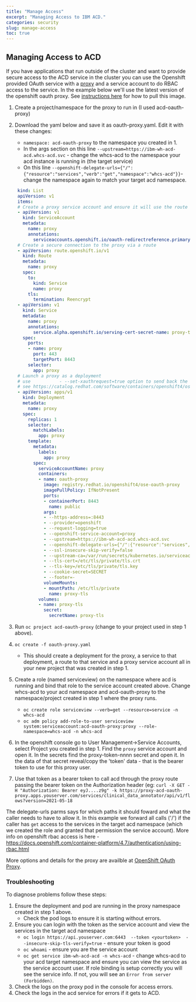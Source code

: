 ```yaml
---
title: "Manage Access"
excerpt: "Managing Access to IBM ACD."
categories: security
slug: manage-access
toc: true
---
```



## Managing Access to ACD

If you have applications that run outside of the cluster and want to provide secure access to the ACD service in the cluster you can use the Openshift provided OAuth service with a [proxy](https://github.com/openshift/oauth-proxy) and a service account to do RBAC access to the service.
In the example below we'll use the latest version of the openshift oauth proxy.  See [instructions here](https://catalog.redhat.com/software/containers/openshift4/ose-oauth-proxy/5cdb2133bed8bd5717d5ae64?container-tabs=gti) for how to pull this image.

1. Create a project/namespace for the proxy to run in (I used acd-oauth-proxy)
1. Download the yaml below and save it as oauth-proxy.yaml.  Edit it with these changes:
   * `namespace: acd-oauth-proxy` to the namespace you created in 1.
   * In the args section on this line `--upstream=https://ibm-wh-acd-acd.whcs-acd.svc`  - change the whcs-acd to the namespace your acd instance is running in (the target service)
   * On this line `--openshift-delegate-urls={"/":{"resource":"services","verb":"get","namespace":"whcs-acd"}}`- change the namespace again to match your target acd namespace.
   
   ```yaml oauth-proxy.yaml
    kind: List
    apiVersion: v1
    items:
    # Create a proxy service account and ensure it will use the route "proxy"
    - apiVersion: v1
      kind: ServiceAccount
      metadata:
        name: proxy
        annotations:
          serviceaccounts.openshift.io/oauth-redirectreference.primary: '{"kind":"OAuthRedirectReference","apiVersion":"v1","reference":{"kind":"Route","name":"proxy"}}'
    # Create a secure connection to the proxy via a route
    - apiVersion: route.openshift.io/v1
      kind: Route
      metadata:
        name: proxy
      spec:
        to:
          kind: Service
          name: proxy
        tls:
          termination: Reencrypt
    - apiVersion: v1
      kind: Service
      metadata:
        name: proxy
        annotations:
          service.alpha.openshift.io/serving-cert-secret-name: proxy-tls
      spec:
        ports:
        - name: proxy
          port: 443
          targetPort: 8443
        selector:
          app: proxy
    # Launch a proxy as a deployment
    # use           - --set-xauthrequest=true option to send back the user info in the response to nginx or client
    # see https://catalog.redhat.com/software/containers/openshift4/ose-oauth-proxy/5cdb2133bed8bd5717d5ae64?container-tabs=gti
    - apiVersion: apps/v1
      kind: Deployment
      metadata:
        name: proxy
      spec:
        replicas: 1
        selector:
          matchLabels:
            app: proxy
        template:
          metadata:
            labels:
              app: proxy
          spec:
            serviceAccountName: proxy
            containers:
            - name: oauth-proxy
              image: registry.redhat.io/openshift4/ose-oauth-proxy
              imagePullPolicy: IfNotPresent
              ports:
              - containerPort: 8443
                name: public
              args:
              - --https-address=:8443
              - --provider=openshift
              - --request-logging=true
              - --openshift-service-account=proxy
              - --upstream=https://ibm-wh-acd-acd.whcs-acd.svc
              - --openshift-delegate-urls={"/":{"resource":"services","verb":"get","namespace":"whcs-acd"}}
              - --ssl-insecure-skip-verify=false
              - --upstream-ca=/var/run/secrets/kubernetes.io/serviceaccount/service-ca.crt
              - --tls-cert=/etc/tls/private/tls.crt
              - --tls-key=/etc/tls/private/tls.key
              - --cookie-secret=SECRET
              - --footer=-
              volumeMounts:
              - mountPath: /etc/tls/private
                name: proxy-tls
            volumes:
            - name: proxy-tls
              secret:
                secretName: proxy-tls
   ```

1. Run `oc project acd-oauth-proxy` (change to your project used in  step 1 above).
1. `oc create -f oauth-proxy.yaml`
   * This should create a deployment for the proxy, a service to that deployment, a route to that service and a proxy service account all in your new project that was created in step 1.
1. Create a role (named serviceview) on the namespace where acd is running and bind that role to the service account created above. Change whcs-acd to your acd namespace and acd-oauth-proxy to the namespace/project created in step 1 where the proxy runs.
    * `oc create role serviceview --verb=get --resource=service -n whcs-acd`
    * `oc adm policy add-role-to-user serviceview system:serviceaccount:acd-oauth-proxy:proxy --role-namespace=whcs-acd -n whcs-acd`
1. In the openshift console go to User Management->Service Accounts, select Project you created in step 1. Find the `proxy` service account and open it.  In the secrets find the proxy-token-nnnn secret and open it.  In the data of that secret reveal/copy the 'token' data - that is the bearer token to use for this proxy user.
1. Use that token as a bearer token to call acd through the proxy route passing the bearer token on the Authorization header (eg:
`curl -X GET -H "Authorization: Bearer eyJ....z9g" -k https://proxy-acd-oauth-proxy.apps.youserver.com/services/clinical_data_annotator/api/v1/flows?version=2021-05-18`

The delegate-urls parms says for which paths it should foward and what the caller needs to have to allow it.  In this example we forward all calls ('/') if the caller has `get` access to the services in the target acd namespace  (which we created the role and granted that permission the service account).  More info on openshift rbac access is here - https://docs.openshift.com/container-platform/4.7/authentication/using-rbac.html

More options and details for the proxy are availble at [OpenShift OAuth Proxy](https://github.com/openshift/oauth-proxy#openshift-oauth-proxy).

### Troubleshooting

To diagnose problems follow these steps:

1. Ensure the deployment and pod are running in the proxy namespace created in step 1 above.
   * Check the pod logs to ensure it is starting without errors.
1. Ensure you can login with the token as the service account and view the services in the target acd namespace
   * `oc login https://api.youserver.com:6443  --token <yourtoken>  --insecure-skip-tls-verify=true` - ensure your token is good
   * `oc whoami` - ensure you are the service account
   * `oc get service ibm-wh-acd-acd -n whcs-acd`  - change whcs-acd to your acd target namespace and ensure you can view the service as the service account user.  If role binding is setup correctly you will see the service info.  If not, you will see an `Error from server (Forbidden)`.
1. Check the logs on the proxy pod in the console for access errors.
1. Check the logs in the acd service for errors if it gets to ACD.
